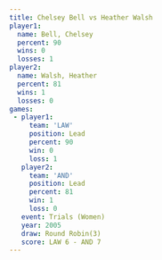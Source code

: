 ```yaml
---
title: Chelsey Bell vs Heather Walsh
player1:              
  name: Bell, Chelsey 
  percent: 90         
  wins: 0             
  losses: 1           
player2:              
  name: Walsh, Heather
  percent: 81         
  wins: 1             
  losses: 0           
games:
 - player1:        
     team: 'LAW'   
     position: Lead
     percent: 90   
     win: 0        
     loss: 1       
   player2:        
     team: 'AND'   
     position: Lead
     percent: 81   
     win: 1        
     loss: 0       
   event: Trials (Women)
   year: 2005           
   draw: Round Robin(3) 
   score: LAW 6 - AND 7 
---
```

